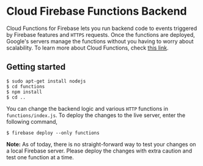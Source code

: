 # Cloud Firebase Functions Backend
Cloud Functions for Firebase lets you run backend code to events triggered by Firebase features and `HTTPS` requests. Once the functions are deployed, Google's servers manage the functions without you having to worry about scalability. To learn more about Cloud Functions, check [this link](https://firebase.google.com/docs/functions/).

## Getting started
```
$ sudo apt-get install nodejs
$ cd functions
$ npm install
$ cd ..
```
You can change the backend logic and various `HTTP` functions in `functions/index.js`. To deploy the changes to the live server, enter the following command,
```
$ firebase deploy --only functions
```
**Note:** As of today, there is no straight-forward way to test your changes on a local Firebase server. Please deploy the changes with extra caution and test one function at a time.
